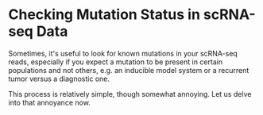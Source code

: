 # Checking Mutation Status in scRNA-seq Data
Sometimes, it's useful to look for known mutations in your scRNA-seq reads, especially if you expect a mutation to be present in certain populations and not others, e.g. an inducible model system or a recurrent tumor versus a diagnostic one.

This process is relatively simple, though somewhat annoying. Let us delve into that annoyance now.